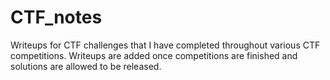 # CTF_notes

Writeups for CTF challenges that I have completed throughout various CTF competitions. 
Writeups are added once competitions are finished and solutions are allowed to be released.
